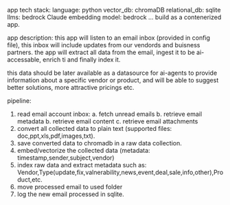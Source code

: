 app tech stack:
language: python
vector_db: chromaDB
relational_db: sqlite
llms: bedrock Claude
embedding model: bedrock ...
build as a contenerized app.

app description:
this app will listen to an email inbox (provided in config file),
this inbox will include updates from our vendords and buisness partners.
the app will extract all data from the email, ingest it to be ai-accessable, enrich ti and finally index it.

this data should be later available as a datasource for ai-agents to provide information about a specific vendor or product, and will be able to suggest better solutions, more attractive pricings etc.

pipeline:

1. read email account inbox:
    a. fetch unread emails
    b. retrieve email metadata
    b. retrieve email content
    c. retrieve email attachments
2. convert all collected data to plain text (supported files: doc,ppt,xls,pdf,images,txt).
3. save converted data to chromadb in a raw data collection.
4. embed/vectorize the collected data (metadata: timestamp,sender,subject,vendor)
5. index raw data and extract metadata such as: Vendor,Type(update,fix,valnerability,news,event,deal,sale,info,other),Product,etc.
6. move processed email to used folder
7. log the new email processed in sqlite.